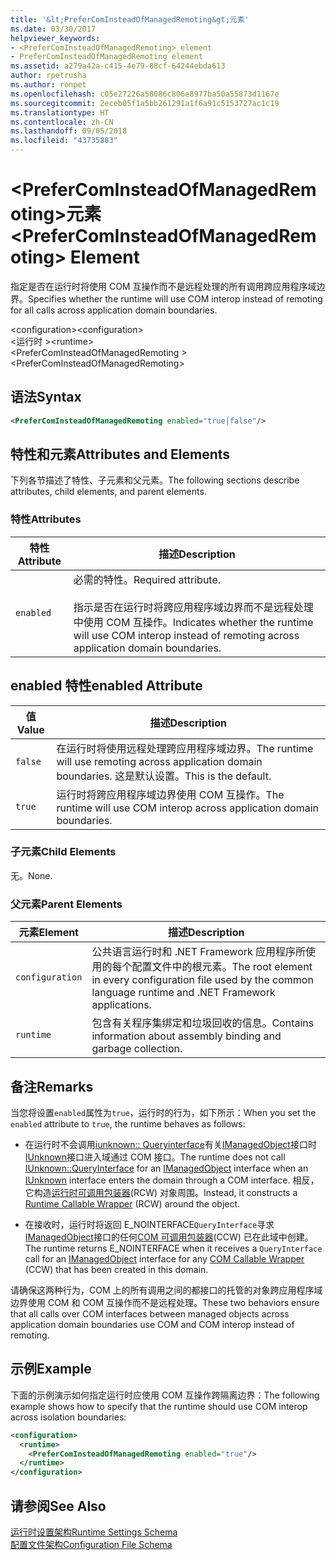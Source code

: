 ```yaml
---
title: '&lt;PreferComInsteadOfManagedRemoting&gt;元素'
ms.date: 03/30/2017
helpviewer_keywords:
- <PreferComInsteadOfManagedRemoting> element
- PreferComInsteadOfManagedRemoting element
ms.assetid: a279a42a-c415-4e79-88cf-64244ebda613
author: rpetrusha
ms.author: ronpet
ms.openlocfilehash: c05e27226a58086c806e8977ba50a55873d1167e
ms.sourcegitcommit: 2eceb05f1a5bb261291a1f6a91c5153727ac1c19
ms.translationtype: HT
ms.contentlocale: zh-CN
ms.lasthandoff: 09/05/2018
ms.locfileid: "43735883"
---
```

# <a name="ltprefercominsteadofmanagedremotinggt-element"></a><span data-ttu-id="70c98-102">&lt;PreferComInsteadOfManagedRemoting&gt;元素</span><span class="sxs-lookup"><span data-stu-id="70c98-102">&lt;PreferComInsteadOfManagedRemoting&gt; Element</span></span>
<span data-ttu-id="70c98-103">指定是否在运行时将使用 COM 互操作而不是远程处理的所有调用跨应用程序域边界。</span><span class="sxs-lookup"><span data-stu-id="70c98-103">Specifies whether the runtime will use COM interop instead of remoting for all calls across application domain boundaries.</span></span>  
  
 <span data-ttu-id="70c98-104">\<configuration></span><span class="sxs-lookup"><span data-stu-id="70c98-104">\<configuration></span></span>  
<span data-ttu-id="70c98-105">\<运行时 ></span><span class="sxs-lookup"><span data-stu-id="70c98-105">\<runtime></span></span>  
<span data-ttu-id="70c98-106">\<PreferComInsteadOfManagedRemoting ></span><span class="sxs-lookup"><span data-stu-id="70c98-106">\<PreferComInsteadOfManagedRemoting></span></span>  
  
## <a name="syntax"></a><span data-ttu-id="70c98-107">语法</span><span class="sxs-lookup"><span data-stu-id="70c98-107">Syntax</span></span>  
  
```xml  
<PreferComInsteadOfManagedRemoting enabled="true|false"/>  
```  
  
## <a name="attributes-and-elements"></a><span data-ttu-id="70c98-108">特性和元素</span><span class="sxs-lookup"><span data-stu-id="70c98-108">Attributes and Elements</span></span>  
 <span data-ttu-id="70c98-109">下列各节描述了特性、子元素和父元素。</span><span class="sxs-lookup"><span data-stu-id="70c98-109">The following sections describe attributes, child elements, and parent elements.</span></span>  
  
### <a name="attributes"></a><span data-ttu-id="70c98-110">特性</span><span class="sxs-lookup"><span data-stu-id="70c98-110">Attributes</span></span>  
  
|<span data-ttu-id="70c98-111">特性</span><span class="sxs-lookup"><span data-stu-id="70c98-111">Attribute</span></span>|<span data-ttu-id="70c98-112">描述</span><span class="sxs-lookup"><span data-stu-id="70c98-112">Description</span></span>|  
|---------------|-----------------|  
|`enabled`|<span data-ttu-id="70c98-113">必需的特性。</span><span class="sxs-lookup"><span data-stu-id="70c98-113">Required attribute.</span></span><br /><br /> <span data-ttu-id="70c98-114">指示是否在运行时将跨应用程序域边界而不是远程处理中使用 COM 互操作。</span><span class="sxs-lookup"><span data-stu-id="70c98-114">Indicates whether the runtime will use COM interop instead of remoting across application domain boundaries.</span></span>|  
  
## <a name="enabled-attribute"></a><span data-ttu-id="70c98-115">enabled 特性</span><span class="sxs-lookup"><span data-stu-id="70c98-115">enabled Attribute</span></span>  
  
|<span data-ttu-id="70c98-116">值</span><span class="sxs-lookup"><span data-stu-id="70c98-116">Value</span></span>|<span data-ttu-id="70c98-117">描述</span><span class="sxs-lookup"><span data-stu-id="70c98-117">Description</span></span>|  
|-----------|-----------------|  
|`false`|<span data-ttu-id="70c98-118">在运行时将使用远程处理跨应用程序域边界。</span><span class="sxs-lookup"><span data-stu-id="70c98-118">The runtime will use remoting across application domain boundaries.</span></span> <span data-ttu-id="70c98-119">这是默认设置。</span><span class="sxs-lookup"><span data-stu-id="70c98-119">This is the default.</span></span>|  
|`true`|<span data-ttu-id="70c98-120">运行时将跨应用程序域边界使用 COM 互操作。</span><span class="sxs-lookup"><span data-stu-id="70c98-120">The runtime will use COM interop across application domain boundaries.</span></span>|  
  
### <a name="child-elements"></a><span data-ttu-id="70c98-121">子元素</span><span class="sxs-lookup"><span data-stu-id="70c98-121">Child Elements</span></span>  
 <span data-ttu-id="70c98-122">无。</span><span class="sxs-lookup"><span data-stu-id="70c98-122">None.</span></span>  
  
### <a name="parent-elements"></a><span data-ttu-id="70c98-123">父元素</span><span class="sxs-lookup"><span data-stu-id="70c98-123">Parent Elements</span></span>  
  
|<span data-ttu-id="70c98-124">元素</span><span class="sxs-lookup"><span data-stu-id="70c98-124">Element</span></span>|<span data-ttu-id="70c98-125">描述</span><span class="sxs-lookup"><span data-stu-id="70c98-125">Description</span></span>|  
|-------------|-----------------|  
|`configuration`|<span data-ttu-id="70c98-126">公共语言运行时和 .NET Framework 应用程序所使用的每个配置文件中的根元素。</span><span class="sxs-lookup"><span data-stu-id="70c98-126">The root element in every configuration file used by the common language runtime and .NET Framework applications.</span></span>|  
|`runtime`|<span data-ttu-id="70c98-127">包含有关程序集绑定和垃圾回收的信息。</span><span class="sxs-lookup"><span data-stu-id="70c98-127">Contains information about assembly binding and garbage collection.</span></span>|  
  
## <a name="remarks"></a><span data-ttu-id="70c98-128">备注</span><span class="sxs-lookup"><span data-stu-id="70c98-128">Remarks</span></span>  
 <span data-ttu-id="70c98-129">当您将设置`enabled`属性为`true`，运行时的行为，如下所示：</span><span class="sxs-lookup"><span data-stu-id="70c98-129">When you set the `enabled` attribute to `true`, the runtime behaves as follows:</span></span>  
  
-   <span data-ttu-id="70c98-130">在运行时不会调用[iunknown:: Queryinterface](https://go.microsoft.com/fwlink/?LinkID=144867)有关[IManagedObject](../../../../../docs/framework/unmanaged-api/hosting/imanagedobject-interface.md)接口时[IUnknown](https://go.microsoft.com/fwlink/?LinkId=148003)接口进入域通过 COM 接口。</span><span class="sxs-lookup"><span data-stu-id="70c98-130">The runtime does not call [IUnknown::QueryInterface](https://go.microsoft.com/fwlink/?LinkID=144867) for an [IManagedObject](../../../../../docs/framework/unmanaged-api/hosting/imanagedobject-interface.md) interface when an [IUnknown](https://go.microsoft.com/fwlink/?LinkId=148003) interface enters the domain through a COM interface.</span></span> <span data-ttu-id="70c98-131">相反，它构造[运行时可调用包装器](../../../../../docs/framework/interop/runtime-callable-wrapper.md)(RCW) 对象周围。</span><span class="sxs-lookup"><span data-stu-id="70c98-131">Instead, it constructs a [Runtime Callable Wrapper](../../../../../docs/framework/interop/runtime-callable-wrapper.md) (RCW) around the object.</span></span>  
  
-   <span data-ttu-id="70c98-132">在接收时，运行时将返回 E_NOINTERFACE`QueryInterface`寻求[IManagedObject](../../../../../docs/framework/unmanaged-api/hosting/imanagedobject-interface.md)接口的任何[COM 可调用包装器](../../../../../docs/framework/interop/com-callable-wrapper.md)(CCW) 已在此域中创建。</span><span class="sxs-lookup"><span data-stu-id="70c98-132">The runtime returns E_NOINTERFACE when it receives a `QueryInterface` call for an [IManagedObject](../../../../../docs/framework/unmanaged-api/hosting/imanagedobject-interface.md) interface for any [COM Callable Wrapper](../../../../../docs/framework/interop/com-callable-wrapper.md) (CCW) that has been created in this domain.</span></span>  
  
 <span data-ttu-id="70c98-133">请确保这两种行为，COM 上的所有调用之间的都接口的托管的对象跨应用程序域边界使用 COM 和 COM 互操作而不是远程处理。</span><span class="sxs-lookup"><span data-stu-id="70c98-133">These two behaviors ensure that all calls over COM interfaces between managed objects across application domain boundaries use COM and COM interop instead of remoting.</span></span>  
  
## <a name="example"></a><span data-ttu-id="70c98-134">示例</span><span class="sxs-lookup"><span data-stu-id="70c98-134">Example</span></span>  
 <span data-ttu-id="70c98-135">下面的示例演示如何指定运行时应使用 COM 互操作跨隔离边界：</span><span class="sxs-lookup"><span data-stu-id="70c98-135">The following example shows how to specify that the runtime should use COM interop across isolation boundaries:</span></span>  
  
```xml  
<configuration>  
  <runtime>  
    <PreferComInsteadOfManagedRemoting enabled="true"/>  
  </runtime>  
</configuration>  
```  
  
## <a name="see-also"></a><span data-ttu-id="70c98-136">请参阅</span><span class="sxs-lookup"><span data-stu-id="70c98-136">See Also</span></span>  
 [<span data-ttu-id="70c98-137">运行时设置架构</span><span class="sxs-lookup"><span data-stu-id="70c98-137">Runtime Settings Schema</span></span>](../../../../../docs/framework/configure-apps/file-schema/runtime/index.md)  
 [<span data-ttu-id="70c98-138">配置文件架构</span><span class="sxs-lookup"><span data-stu-id="70c98-138">Configuration File Schema</span></span>](../../../../../docs/framework/configure-apps/file-schema/index.md)
